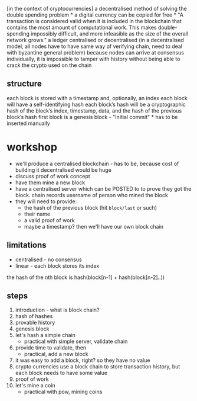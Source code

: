 [in the context of cryptocurrencies] a decentralised method of solving
the double spending problem
    * a digital currency can be copied for free
    * "A transaction is considered valid when it is included in the
    blockchain that contains the most amount of computational work.
    This makes double-spending impossibly difficult, and more infeasible
    as the size of the overall network grows."
a ledger
centralised or decentralised (in a decentralised model, all nodes have
to have same way of verifying chain, need to deal with byzantine general
problem)
because nodes can arrive at consensus individually, it is impossible to
tamper with history without being able to crack the crypto used on the
chain

## structure
each block is stored with a timestamp and, optionally, an index
each block will have a self-identifying hash
each block’s hash will be a cryptographic hash of the block’s index, timestamp, data, and the hash of the previous block’s hash
first block is a genesis block - "Initial commit"
    * has to be inserted manually

# workshop
* we'll produce a centralised blockchain - has to be, because cost of building it decentralised would be huge
* discuss proof of work concept
* have them mine a new block
* have a centralised server which can be POSTED to to prove they got the block.
    chain records username of person who mined the block
* they will need to provide:
    * the hash of the previous block (hit `block/last` or such)
    * their name
    * a valid proof of work
    * maybe a timestamp?
then we'll have our own block chain

## limitations
* centralised - no consensus
* linear - each block stores its index

the hash of the nth block is hash(block[n-1] + hash(block[n-2]..))

## steps
1. introduction - what is block chain?
1. hash of hashes
1. provable history
1. genesis block
1. let's hash a simple chain
    * practical with simple server, validate chain
1. provide time to validate, then
    * practical, add a new block
1. it was easy to add a block, right? so they have no value
1. crypto currencies use a block chain to store transaction history, 
but each block needs to have some value
1. proof of work
1. let's mine a coin
    * practical with pow, mining coins
